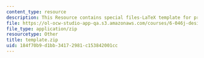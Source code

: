 ```yaml
---
content_type: resource
description: This Resource contains special files-LaTeX template for problem set.
file: https://ol-ocw-studio-app-qa.s3.amazonaws.com/courses/6-046j-design-and-analysis-of-algorithms-spring-2015/184f70b9d1bb34172981c153842001cc_template.zip
file_type: application/zip
resourcetype: Other
title: template.zip
uid: 184f70b9-d1bb-3417-2981-c153842001cc
---
```

